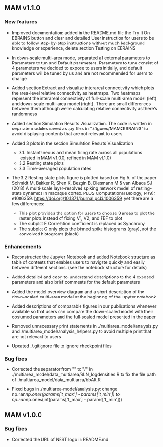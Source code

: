 ## MAM v1.1.0

### New features

* Improved documentation: added in the README.md file the Try It On EBRAINS button and clear and detailed User instruction for users to be able to follow step-by-step instructions without much background knowledge or experience, delete section Testing on EBRAINS
  
* In down-scale multi-area mode, separated all external parameters to Parameters to tun and Default parameters. Parameters to tune consist of 4 parameters we decided to expose to users initially, and default parameters will be tuned by us and are not recommended for users to change

* Added section Extract and visualize interareal connectivity which plots the area-level relative connectivity as heatmaps. Two heatmaps represent the interareal connectivity of full-scale multi-area model (left) and down-scale multi-area model (right). There are small differences between them although we’re calculating relative connectivity as there’s randomness

* Added section Simulation Results Visualization. The code is written in separate modules saved as .py files in “./figures/MAM2EBRAINS” to avoid displaying contents that are not relevant to users

* Added 3 plots in the section Simulation Results Visualization
  * 3.1. Instantaneous and mean firing rate across all populations (existed in MAM v1.0.0, refined in MAM v1.1.0)
  * 3.2 Resting state plots
  * 3.3 Time-averaged population rates

* The 3.2 Resting state plots figure is plotted based on Fig 5. of the paper Schmidt M, Bakker R, Shen K, Bezgin B, Diesmann M & van Albada SJ (2018) A multi-scale layer-resolved spiking network model of resting-state dynamics in macaque cortex. PLOS Computational Biology, 14(9): e1006359. https://doi.org/10.1371/journal.pcbi.1006359, yet there are a few differences:
  * This plot provides the option for users to choose 3 areas to plot the raster plots instead of fixing  V1, V2, and FEF to plot
  * The subplot E Correlation coefficient is replaced as Synchrony
  * The subplot G only plots the binned spike histograms (gray), not the convolved histograms (black)

### Enhancements

* Reconstructed the Jupyter Notebook and added Notebook structure as table of contents that enables users to navigate quickly and easily between different sections. (see the notebook structure for details)
  
* Added detailed and easy-to-understand descriptions to the 4 exposed parameters and also brief comments for the default parameters

* Added the model overview diagram and a short description of the down-scaled multi-area model at the beginning of the jupyter notebook 

* Added descriptions of comparable figures in our publications whenever available so that users can compare the down-scaled model with their costumed parameters and the full-scaled model presented in the paper

* Removed unnecessary print statements in ./multiarea_model/analysis.py and ./multiarea_model/analysis_helpers.py to avoid multiple print that are not relevant to users

* Updated ./.gitignore file to ignore checkpoint files

### Bug fixes

* Corrected the separator from "" to "/" in ./multiarea_model/data_multiarea/SLN_logdensities.R to fix the file path of ./multiarea_model/data_multiarea/bbAlt.R
  
* Fixed bugs in ./multiarea-model/analysis.py: change np.nan*np.ones(params['t_max'] - params['t_min']) to np.nan*np.ones(int(params['t_max'] - params['t_min']))


## MAM v1.0.0

### Bug fixes
* Corrected the URL of NEST logo in README.md


